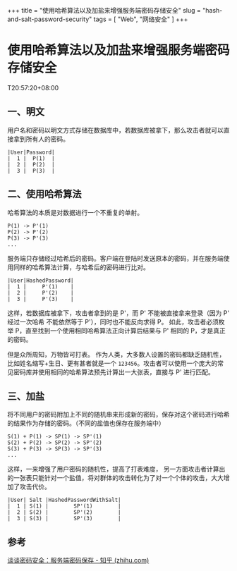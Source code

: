 +++
title = "使用哈希算法以及加盐来增强服务端密码存储安全"
slug = "hash-and-salt-password-security"
tags = [ "Web", "网络安全" ] 
+++

# 使用哈希算法以及加盐来增强服务端密码存储安全

T20:57:20+08:00
## 一、明文

用户名和密码以明文方式存储在数据库中，若数据库被拿下，那么攻击者就可以直接拿到所有人的密码。

```
|User|Password|
|  1 |  P(1)  |
|  2 |  P(2)  |
|  3 |  P(3)  |
```

## 二、使用哈希算法

哈希算法的本质是对数据进行一个不重复的单射。

```
P(1) -> P'(1)
P(2) -> P'(2)
P(3) -> P'(3)
...
```

服务端只存储经过哈希后的密码。客户端在登陆时发送原本的密码，并在服务端使用同样的哈希算法计算，与哈希后的密码进行比对。

```
|User|HashedPassword|
|  1 |     P'(1)    |
|  2 |     P'(2)    |
|  3 |     P'(3)    |
```

这样，若数据库被拿下，攻击者拿到的是 P'，而 P' 不能被直接拿来登录（因为 P' 经过一次哈希 不能依然等于 P'），同时也不能反向求得 P。
如此，攻击者必须枚举 P，直至找到一个使用相同哈希算法正向计算后结果与 P' 相同的 P，才是真正的密码。

但是众所周知，万物皆可打表。
作为人类，大多数人设置的密码都缺乏随机性，比如姓名缩写+生日、更有甚者就是一个 `123456`。攻击者可以使用一个庞大的常见密码库并使用相同的哈希算法预先计算出一大张表，直接与 P' 进行匹配。

## 三、加盐

将不同用户的密码附加上不同的随机串来形成新的密码，保存对这个密码进行哈希的结果作为存储的密码。（不同的盐值也保存在服务端中）

```
S(1) + P(1) -> SP(1) -> SP'(1)
S(2) + P(2) -> SP(2) -> SP'(2)
S(3) + P(3) -> SP(3) -> SP'(3)
...
```

这样，一来增强了用户密码的随机性，提高了打表难度，
另一方面攻击者计算出的一张表只能针对一个盐值，将对群体的攻击转化为了对一个个体的攻击，大大增加了攻击代价。

```
|User| Salt |HashedPasswordWithSalt|
|  1 | S(1) |        SP'(1)        |
|  2 | S(2) |        SP'(2)        |
|  3 | S(3) |        SP'(3)        |
```

## 参考

[谈谈密码安全：服务端密码保存 - 知乎 (zhihu.com)](https://zhuanlan.zhihu.com/p/20407064)